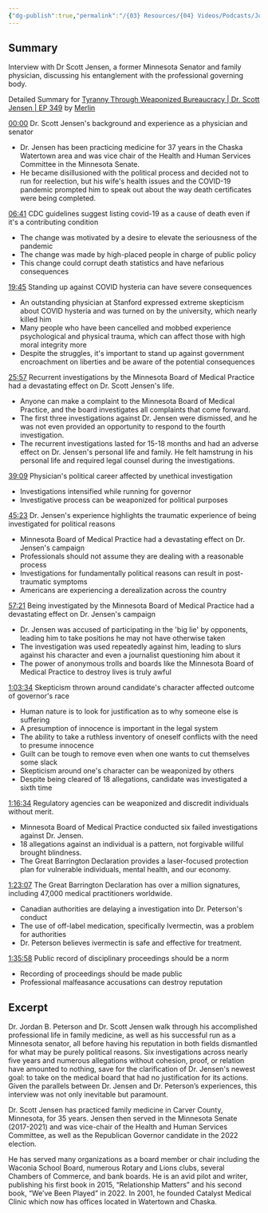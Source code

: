 ```yaml
---
{"dg-publish":true,"permalink":"/{03} Resources/{04} Videos/Podcasts/Jordan Peterson Podcast/Tyranny Through Weaponized Bureaucracy -  Dr. Scott Jensen/","title":"Tyranny Through Weaponized Bureaucracy | Dr. Scott Jensen | EP 349","tags":["podcast","YouTube"]}
---
```



## Summary

Interview with Dr Scott Jensen, a former Minnesota Senator and family physician, discussing his entanglement with the professional governing body.

Detailed Summary for [Tyranny Through Weaponized Bureaucracy | Dr. Scott Jensen | EP 349](https://www.youtube.com/watch?v=0YRMajzRKU8) by [Merlin](https://merlin.foyer.work/)

[00:00](https://www.youtube.com/watch?v=0YRMajzRKU8&t=0) Dr. Scott Jensen's background and experience as a physician and senator

- Dr. Jensen has been practicing medicine for 37 years in the Chaska Watertown area and was vice chair of the Health and Human Services Committee in the Minnesota Senate.
- He became disillusioned with the political process and decided not to run for reelection, but his wife's health issues and the COVID-19 pandemic prompted him to speak out about the way death certificates were being completed.

[06:41](https://www.youtube.com/watch?v=0YRMajzRKU8&t=401) CDC guidelines suggest listing covid-19 as a cause of death even if it's a contributing condition

- The change was motivated by a desire to elevate the seriousness of the pandemic
- The change was made by high-placed people in charge of public policy
- This change could corrupt death statistics and have nefarious consequences

[19:45](https://www.youtube.com/watch?v=0YRMajzRKU8&t=1185) Standing up against COVID hysteria can have severe consequences

- An outstanding physician at Stanford expressed extreme skepticism about COVID hysteria and was turned on by the university, which nearly killed him
- Many people who have been cancelled and mobbed experience psychological and physical trauma, which can affect those with high moral integrity more
- Despite the struggles, it's important to stand up against government encroachment on liberties and be aware of the potential consequences

[25:57](https://www.youtube.com/watch?v=0YRMajzRKU8&t=1557) Recurrent investigations by the Minnesota Board of Medical Practice had a devastating effect on Dr. Scott Jensen's life.

- Anyone can make a complaint to the Minnesota Board of Medical Practice, and the board investigates all complaints that come forward.
- The first three investigations against Dr. Jensen were dismissed, and he was not even provided an opportunity to respond to the fourth investigation.
- The recurrent investigations lasted for 15-18 months and had an adverse effect on Dr. Jensen's personal life and family. He felt hamstrung in his personal life and required legal counsel during the investigations.

[39:09](https://www.youtube.com/watch?v=0YRMajzRKU8&t=2349) Physician's political career affected by unethical investigation

- Investigations intensified while running for governor
- Investigative process can be weaponized for political purposes

[45:23](https://www.youtube.com/watch?v=0YRMajzRKU8&t=2723) Dr. Jensen's experience highlights the traumatic experience of being investigated for political reasons

- Minnesota Board of Medical Practice had a devastating effect on Dr. Jensen's campaign
- Professionals should not assume they are dealing with a reasonable process
- Investigations for fundamentally political reasons can result in post-traumatic symptoms
- Americans are experiencing a derealization across the country

[57:21](https://www.youtube.com/watch?v=0YRMajzRKU8&t=3441) Being investigated by the Minnesota Board of Medical Practice had a devastating effect on Dr. Jensen's campaign

- Dr. Jensen was accused of participating in the 'big lie' by opponents, leading him to take positions he may not have otherwise taken
- The investigation was used repeatedly against him, leading to slurs against his character and even a journalist questioning him about it
- The power of anonymous trolls and boards like the Minnesota Board of Medical Practice to destroy lives is truly awful

[1:03:34](https://www.youtube.com/watch?v=0YRMajzRKU8&t=3814) Skepticism thrown around candidate's character affected outcome of governor's race

- Human nature is to look for justification as to why someone else is suffering
- A presumption of innocence is important in the legal system
- The ability to take a ruthless inventory of oneself conflicts with the need to presume innocence
- Guilt can be tough to remove even when one wants to cut themselves some slack
- Skepticism around one's character can be weaponized by others
- Despite being cleared of 18 allegations, candidate was investigated a sixth time

[1:16:34](https://www.youtube.com/watch?v=0YRMajzRKU8&t=4594) Regulatory agencies can be weaponized and discredit individuals without merit.

- Minnesota Board of Medical Practice conducted six failed investigations against Dr. Jensen.
- 18 allegations against an individual is a pattern, not forgivable willful brought blindness.
- The Great Barrington Declaration provides a laser-focused protection plan for vulnerable individuals, mental health, and our economy.

[1:23:07](https://www.youtube.com/watch?v=0YRMajzRKU8&t=4987) The Great Barrington Declaration has over a million signatures, including 47,000 medical practitioners worldwide.

- Canadian authorities are delaying a investigation into Dr. Peterson's conduct
- The use of off-label medication, specifically Ivermectin, was a problem for authorities
- Dr. Peterson believes ivermectin is safe and effective for treatment.

[1:35:58](https://www.youtube.com/watch?v=0YRMajzRKU8&t=5758) Public record of disciplinary proceedings should be a norm

- Recording of proceedings should be made public
- Professional malfeasance accusations can destroy reputation

## Excerpt

Dr. Jordan B. Peterson and Dr. Scott Jensen walk through his accomplished professional life in family medicine, as well as his successful run as a Minnesota senator, all before having his reputation in both fields dismantled for what may be purely political reasons. Six investigations across nearly five years and numerous allegations without cohesion, proof, or relation have amounted to nothing, save for the clarification of Dr. Jensen's newest goal: to take on the medical board that had no justification for its actions. Given the parallels between Dr. Jensen and Dr. Peterson’s experiences, this interview was not only inevitable but paramount.

Dr. Scott Jensen has practiced family medicine in Carver County, Minnesota, for 35 years. Jensen then served in the Minnesota Senate (2017-2021) and was vice-chair of the Health and Human Services Committee, as well as the Republican Governor candidate in the 2022 election.

He has served many organizations as a board member or chair including the Waconia School Board, numerous Rotary and Lions clubs, several Chambers of Commerce, and bank boards. He is an avid pilot and writer, publishing his first book in 2015, “Relationship Matters” and his second book, “We’ve Been Played” in 2022. In 2001, he founded Catalyst Medical Clinic which now has offices located in Watertown and Chaska.
